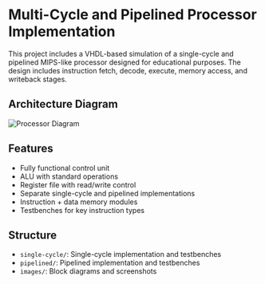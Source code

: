 # Multi-Cycle and Pipelined Processor Implementation

This project includes a VHDL-based simulation of a single-cycle and pipelined MIPS-like processor designed for educational purposes. The design includes instruction fetch, decode, execute, memory access, and writeback stages.

## Architecture Diagram
![Processor Diagram](./images/processor-diagram.png)

## Features
- Fully functional control unit
- ALU with standard operations
- Register file with read/write control
- Separate single-cycle and pipelined implementations
- Instruction + data memory modules
- Testbenches for key instruction types

## Structure
- `single-cycle/`: Single-cycle implementation and testbenches
- `pipelined/`: Pipelined implementation and testbenches
- `images/`: Block diagrams and screenshots
